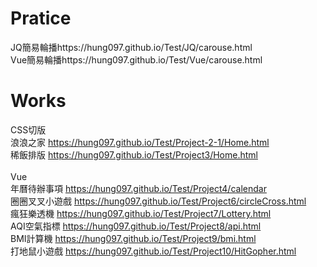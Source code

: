 # Pratice
JQ簡易輪播https://hung097.github.io/Test/JQ/carouse.html</br>
Vue簡易輪播https://hung097.github.io/Test/Vue/carouse.html</br>

# Works
CSS切版<br>
浪浪之家 https://hung097.github.io/Test/Project-2-1/Home.html</br>
稀飯排版 https://hung097.github.io/Test/Project3/Home.html</br><br>
Vue<br>
年曆待辦事項 https://hung097.github.io/Test/Project4/calendar</br>
圈圈叉叉小遊戲 https://hung097.github.io/Test/Project6/circleCross.html</br>
瘋狂樂透機 https://hung097.github.io/Test/Project7/Lottery.html</br>
AQI空氣指標 https://hung097.github.io/Test/Project8/api.html</br>
BMI計算機 https://hung097.github.io/Test/Project9/bmi.html</br>
打地鼠小遊戲 https://hung097.github.io/Test/Project10/HitGopher.html</br>
